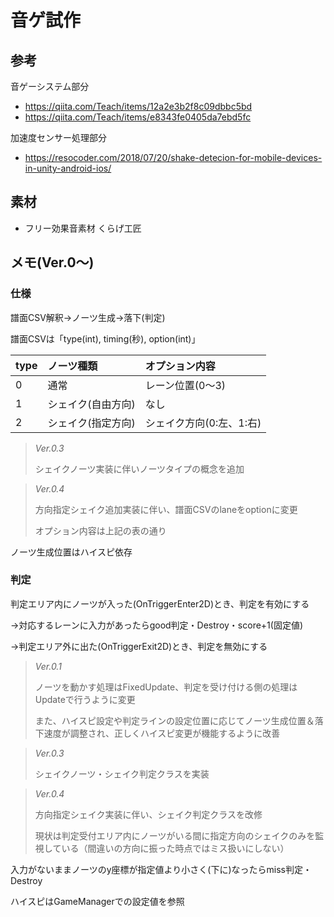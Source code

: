 # 音ゲ試作

## 参考
音ゲーシステム部分
- https://qiita.com/Teach/items/12a2e3b2f8c09dbbc5bd
- https://qiita.com/Teach/items/e8343fe0405da7ebd5fc

加速度センサー処理部分
- https://resocoder.com/2018/07/20/shake-detecion-for-mobile-devices-in-unity-android-ios/

## 素材
- フリー効果音素材 くらげ工匠

## メモ(Ver.0～)

### 仕様
譜面CSV解釈→ノーツ生成→落下(判定)

譜面CSVは「type(int), timing(秒), option(int)」

| type | ノーツ種類 | オプション内容 |
|:---  |:---       |:---           |
| 0 | 通常 | レーン位置(0～3) |
| 1 | シェイク(自由方向) | なし |
| 2 | シェイク(指定方向) | シェイク方向(0:左、1:右) |

> *Ver.0.3*
> 
> シェイクノーツ実装に伴いノーツタイプの概念を追加


> *Ver.0.4*
> 
> 方向指定シェイク追加実装に伴い、譜面CSVのlaneをoptionに変更
>
> オプション内容は上記の表の通り

ノーツ生成位置はハイスピ依存

### 判定

判定エリア内にノーツが入った(OnTriggerEnter2D)とき、判定を有効にする

→対応するレーンに入力があったらgood判定・Destroy・score+1(固定値)

→判定エリア外に出た(OnTriggerExit2D)とき、判定を無効にする

> *Ver.0.1*
> 
> ノーツを動かす処理はFixedUpdate、判定を受け付ける側の処理はUpdateで行うように変更
>
> また、ハイスピ設定や判定ラインの設定位置に応じてノーツ生成位置＆落下速度が調整され、正しくハイスピ変更が機能するように改善

> *Ver.0.3*
> 
> シェイクノーツ・シェイク判定クラスを実装

> *Ver.0.4*
> 
> 方向指定シェイク実装に伴い、シェイク判定クラスを改修
>
> 現状は判定受付エリア内にノーツがいる間に指定方向のシェイクのみを監視している（間違いの方向に振った時点ではミス扱いにしない）

入力がないままノーツのy座標が指定値より小さく(下に)なったらmiss判定・Destroy

ハイスピはGameManagerでの設定値を参照
